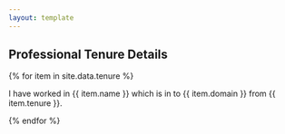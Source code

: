```yaml
---
layout: template
---
```


## Professional Tenure Details

{% for item in site.data.tenure %}

I have worked in {{ item.name }} which is in to {{ item.domain }} from {{ item.tenure }}.

{% endfor %}